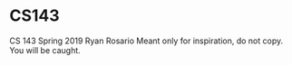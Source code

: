 # CS143
CS 143 Spring 2019 Ryan Rosario
Meant only for inspiration, do not copy. You will be caught. 
